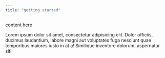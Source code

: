 ```yaml
---
title: "getting started"
---
```


<p>content here</p>

<p>Lorem ipsum dolor sit amet, consectetur adipisicing elit. Dolor officiis, ducimus laudantium, labore magni aut voluptates fuga nesciunt quae temporibus maiores iusto in at a! Similique inventore dolorum, aspernatur sit!</p>
